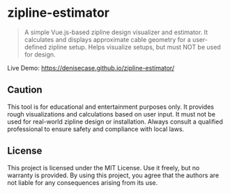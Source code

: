 # zipline-estimator

> A simple Vue.js-based zipline design visualizer and estimator. It calculates and displays approximate cable geometry for a user-defined zipline setup. Helps visualize setups, but must NOT be used for design.

Live Demo: https://denisecase.github.io/zipline-estimator/

## Caution
This tool is for educational and entertainment purposes only. 
It provides rough visualizations and calculations based on user input. 
It must not be used for real-world zipline design or installation. 
Always consult a qualified professional to ensure safety and compliance with local laws.

## License
This project is licensed under the MIT License.
Use it freely, but no warranty is provided. By using this project, you agree that the authors are not liable for any consequences arising from its use.
